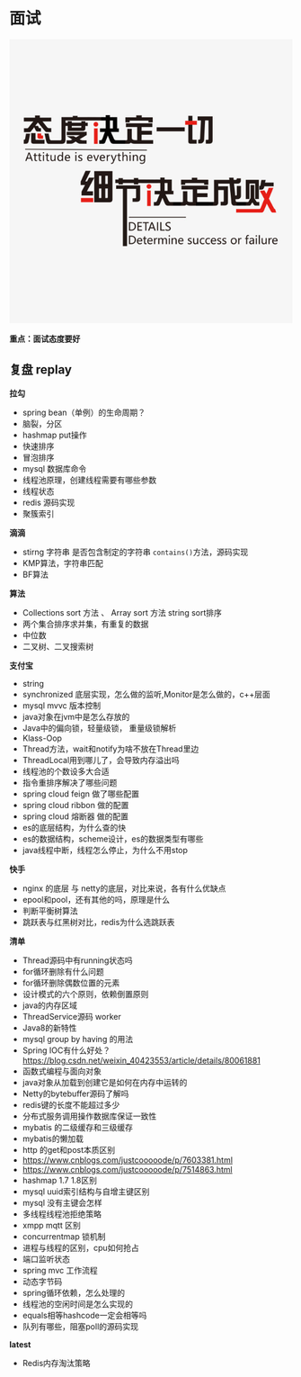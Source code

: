 # 面试

![](img/attitude.jpg)


**重点：面试态度要好**

## 复盘 replay

**拉勾**

- spring bean（单例）的生命周期？
- 脑裂，分区
- hashmap put操作
- 快速排序
- 冒泡排序
- mysql 数据库命令
- 线程池原理，创建线程需要有哪些参数
- 线程状态
- redis 源码实现
- 聚簇索引

**滴滴**

- stirng 字符串 是否包含制定的字符串 `contains()`方法，源码实现
- KMP算法，字符串匹配
- BF算法

**算法**

- Collections sort 方法 、 Array sort 方法 string sort排序
- 两个集合排序求并集，有重复的数据
- 中位数
- 二叉树、二叉搜索树

**支付宝**

- string
- synchronized 底层实现，怎么做的监听,Monitor是怎么做的，c++层面
- mysql mvvc 版本控制
- java对象在jvm中是怎么存放的
- Java中的偏向锁，轻量级锁， 重量级锁解析
- Klass-Oop
- Thread方法，wait和notify为啥不放在Thread里边
- ThreadLocal用到哪儿了，会导致内存溢出吗
- 线程池的个数设多大合适
- 指令重排序解决了哪些问题
- spring cloud feign 做了哪些配置
- spring cloud ribbon 做的配置
- spring cloud 熔断器 做的配置
- es的底层结构，为什么查的快
- es的数据结构，scheme设计，es的数据类型有哪些
- java线程中断，线程怎么停止，为什么不用stop

**快手**

- nginx 的底层 与 netty的底层，对比来说，各有什么优缺点
- epool和pool，还有其他的吗，原理是什么
- 判断平衡树算法
- 跳跃表与红黑树对比，redis为什么选跳跃表

**清单**

- Thread源码中有running状态吗
- for循环删除有什么问题
- for循环删除偶数位置的元素
- 设计模式的六个原则，依赖倒置原则
- java的内存区域
- ThreadService源码 worker
- Java8的新特性
- mysql group by having 的用法
- Spring IOC有什么好处？https://blog.csdn.net/weixin_40423553/article/details/80061881
- 函数式编程与面向对象
- java对象从加载到创建它是如何在内存中运转的
- Netty的bytebuffer源码了解吗
- redis键的长度不能超过多少
- 分布式服务调用操作数据库保证一致性
- mybatis 的二级缓存和三级缓存
- mybatis的懒加载
- http 的get和post本质区别
- https://www.cnblogs.com/justcooooode/p/7603381.html
- https://www.cnblogs.com/justcooooode/p/7514863.html
- hashmap  1.7  1.8区别
- mysql uuid索引结构与自增主键区别
- mysql  没有主键会怎样
- 多线程线程池拒绝策略
- xmpp  mqtt  区别
- concurrentmap  锁机制
- 进程与线程的区别，cpu如何抢占
- 端口监听状态
- spring mvc 工作流程
- 动态字节码
- spring循环依赖，怎么处理的
- 线程池的空闲时间是怎么实现的
- equals相等hashcode一定会相等吗
- 队列有哪些，阻塞poll的源码实现

**latest**

- Redis内存淘汰策略

